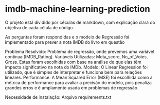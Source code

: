 # imdb-machine-learning-prediction


O projeto está dividido por céculas de markdown, com explicação clara do objetivo de cada célula de código.

As perguntas foram respondidas e o modelo de Regressão foi implementado para prever a nota IMDB do livro em questão

Problema Resolvido: Problema de regressão, onde prevemos uma variável contínua (IMDB_Rating).
Variáveis Utilizadas: Meta_score, No_of_Votes, Gross. Estas foram escolhidas com base na análise de que elas têm impacto significativo na nota do IMDb.
Modelo: O Linear Regression foi utilizado, que é simples de interpretar e funciona bem para relações lineares.
Performance: A Mean Squared Error (MSE) foi escolhida como a métrica de performance para avaliar a precisão do modelo, pois penaliza grandes erros e é amplamente usada em problemas de regressão.

Necessidade de instalação: Arquivo requirements.txt

